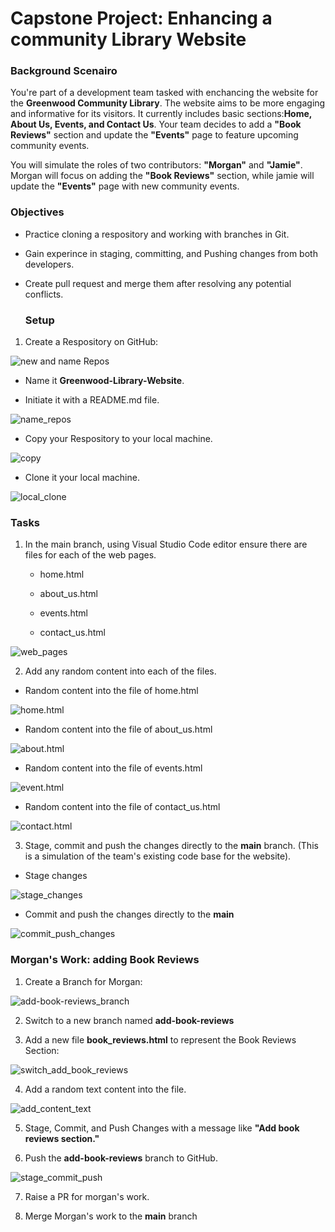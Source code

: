 # Capstone Project: Enhancing a community Library Website

### Background Scenairo

You're part of a development team tasked with enchancing the website for the __Greenwood Community Library__. The website aims to be more engaging and informative for its visitors. It currently includes basic sections:__Home, About Us, Events, and Contact Us__. Your team decides to add a __"Book Reviews"__ section and update the __"Events"__ page to feature upcoming community events.  

You will simulate the roles of two contributors: __"Morgan"__ and __"Jamie"__. Morgan will focus on adding the __"Book Reviews"__ section, while jamie will update the __"Events"__ page with new community events.


### Objectives 
- Practice cloning a respository and working with branches in Git.

- Gain experince in staging, committing, and Pushing changes from both developers.
  
- Create pull request and merge them after resolving any potential conflicts.
  
  ### Setup
1. Create a Respository on GitHub:

![new and name Repos](./Img/create_new_repos.png)

- Name it __Greenwood-Library-Website__.
  
- Initiate it with a README.md file.

![name_repos](./Img/New_Readme_repos.png)

- Copy your Respository to your local machine.

![copy](./Img/clone_repos.png)

- Clone it your local machine.
  
![local_clone](./Img/local_machine_clone.png)


### Tasks

1. In the main branch, using Visual Studio Code editor ensure there are files for each of the web pages.

   - home.html
  
   - about_us.html
  
   - events.html

   - contact_us.html

![web_pages](./Img/create_web_pages.png)
  
2. Add any random content into each of the files.
  
  - Random content into the file of home.html 
  
![home.html](./Img/home_html.png)
  
  - Random content into the file of about_us.html
  
![about.html](./Img/about_html.png)
  
  - Random content into the file of events.html
  
![event.html](./Img/events_html.png)

  - Random content into the file of contact_us.html 
  
![contact.html](./Img/contact_html.png)

3. Stage, commit and push the changes directly to the __main__ branch. (This is a simulation of the team's existing code base for the website).
  
  - Stage changes
  
![stage_changes](./Img/git_stage.png)

  - Commit and push the changes directly to the __main__

![commit_push_changes](./Img/git_commit_push.png)


### Morgan's Work: adding Book Reviews

1. Create a Branch for Morgan:
   
![add-book-reviews_branch](./Img/new_branch_add_book_reviews.png)
   
2. Switch to a new branch named __add-book-reviews__
   
3. Add a new file __book_reviews.html__ to represent the Book Reviews Section:
  
![switch_add_book_reviews](./Img/switch_add_book_reviews.png)

4. Add a random text content into the file.
   
![add_content_text](./Img/book_reviews_content.png)

5. Stage, Commit, and Push Changes with a message like __"Add book reviews section."__

6. Push the __add-book-reviews__ branch to GitHub.

![stage_commit_push](./Img/stage_commit_push_add_book_reviews.png)

7. Raise a PR for morgan's work.

8. Merge Morgan's work to the __main__ branch
   

